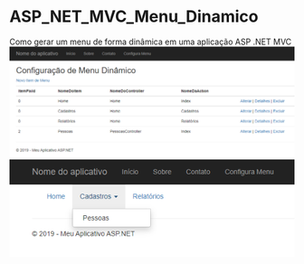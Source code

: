 # ASP_NET_MVC_Menu_Dinamico
Como gerar um menu de forma dinâmica em uma aplicação ASP .NET MVC
![Captura do exemplo](/images/configura-menu-dinamico.PNG)
![Captura do exemplo2](/images/menu-gerado-dinamicamente.PNG)
